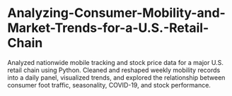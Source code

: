 # Analyzing-Consumer-Mobility-and-Market-Trends-for-a-U.S.-Retail-Chain
Analyzed nationwide mobile tracking and stock price data for a major U.S. retail chain using Python. Cleaned and reshaped weekly mobility records into a daily panel, visualized trends, and explored the relationship between consumer foot traffic, seasonality, COVID-19, and stock performance.
